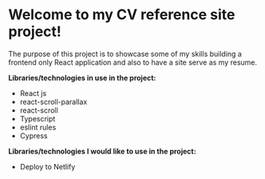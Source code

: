 # Welcome to my CV reference site project!

The purpose of this project is to showcase some of my skills building a frontend only React application 
and also to have a site serve as my resume.

**Libraries/technologies in use in the project:**
- React js
- react-scroll-parallax
- react-scroll
- Typescript
- eslint rules
- Cypress

**Libraries/technologies I would like to use in the project:**
- Deploy to Netlify

